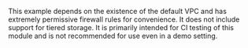 This example depends on the existence of the default VPC and has extremely permissive firewall rules for convenience. It
does not include support for tiered storage. It is primarily intended for CI testing of this module and is not
recommended for use even in a demo setting. 